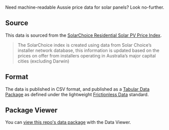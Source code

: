 Need machine-readable Aussie price data for solar panels? Look no-further.

## Source
This data is sourced from the [SolarChoice Residential Solar PV Price Index](http://www.solarchoice.net.au/blog/solar-pv-system-prices-november-2014). 

> The SolarChoice index is created using data from Solar Choice’s installer network database, this information is updated based on the prices on offer from installers operating in Australia’s major capital cities (excluding Darwin)

## Format
The data is published in CSV format, and published as a [Tabular Data Package](http://data.okfn.org/doc/publish-tabular) as defined under the lightweight [Frictionless Data](http://data.okfn.org/) standard.

## Package Viewer
You can <a href="http://data.okfn.org/tools/view?url=https%3A%2F%2Fraw.githubusercontent.com%2Fcharliedotau%2Fprice-of-solar-panels-australia%2Fmaster%2Fdatapackage.json">view this repo's data package</a> with the Data Viewer. 